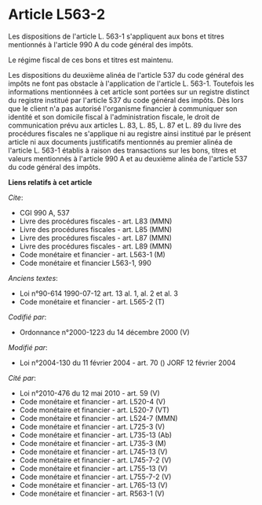 # Article L563-2

Les dispositions de l'article L. 563-1 s'appliquent aux bons et titres mentionnés à l'article 990 A du code général des
impôts.

Le régime fiscal de ces bons et titres est maintenu.

Les dispositions du deuxième alinéa de l'article 537 du code général des impôts ne font pas obstacle à l'application de
l'article L. 563-1. Toutefois les informations mentionnées à cet article sont portées sur un registre distinct du registre
institué par l'article 537 du code général des impôts. Dès lors que le client n'a pas autorisé l'organisme financier à
communiquer son identité et son domicile fiscal à l'administration fiscale, le droit de communication prévu aux articles L.
83, L. 85, L. 87 et L. 89 du livre des procédures fiscales ne s'applique ni au registre ainsi institué par le présent article
ni aux documents justificatifs mentionnés au premier alinéa de l'article L. 563-1 établis à raison des transactions sur les
bons, titres et valeurs mentionnés à l'article 990 A et au deuxième alinéa de l'article 537 du code général des impôts.

**Liens relatifs à cet article**

_Cite_:

  - CGI 990 A, 537
  - Livre des procédures fiscales - art. L83 (MMN)
  - Livre des procédures fiscales - art. L85 (MMN)
  - Livre des procédures fiscales - art. L87 (MMN)
  - Livre des procédures fiscales - art. L89 (MMN)
  - Code monétaire et financier - art. L563-1 (M)
  - Code monétaire et financier L563-1, 990

_Anciens textes_:

  - Loi n°90-614 1990-07-12 art. 13 al. 1, al. 2 et al. 3
  - Code monétaire et financier - art. L565-2 (T)

_Codifié par_:

  - Ordonnance n°2000-1223 du 14 décembre 2000 (V)

_Modifié par_:

  - Loi n°2004-130 du 11 février 2004 - art. 70 () JORF 12 février 2004

_Cité par_:

  - Loi n°2010-476 du 12 mai 2010 - art. 59 (V)
  - Code monétaire et financier - art. L520-4 (V)
  - Code monétaire et financier - art. L520-7 (VT)
  - Code monétaire et financier - art. L524-7 (MMN)
  - Code monétaire et financier - art. L725-3 (V)
  - Code monétaire et financier - art. L735-13 (Ab)
  - Code monétaire et financier - art. L735-3 (M)
  - Code monétaire et financier - art. L745-13 (V)
  - Code monétaire et financier - art. L745-7-2 (V)
  - Code monétaire et financier - art. L755-13 (V)
  - Code monétaire et financier - art. L755-7-2 (V)
  - Code monétaire et financier - art. L765-13 (V)
  - Code monétaire et financier - art. R563-1 (V)
